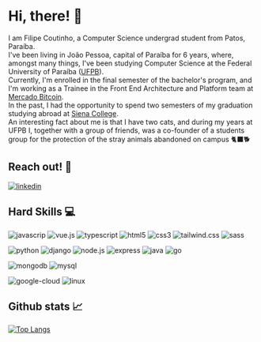 # Hi, there! :wave:

I am Filipe Coutinho, a Computer Science undergrad student from Patos, Paraíba.<br> 
I've been living in João Pessoa, capital of Paraíba for 6 years, where, amongst many things, I've been studying Computer Science at the Federal University of Paraíba ([UFPB](http://www.ci.ufpb.br/)).<br>
Currently, I'm enrolled in the final semester of the bachelor's program, and I'm working as a Trainee in the Front End Architecture and Platform team at [Mercado Bitcoin](https://www.mercadobitcoin.com.br/quem-somos).<br>
In the past, I had the opportunity to spend two semesters of my graduation studying abroad at [Siena College](https://www.siena.edu/).<br>
An interesting fact about me is that I have two cats, and during my years at UFPB I, together with a group of friends, was a co-founder of a students group for the protection of the stray animals abandoned on campus 🐈‍⬛🐕<br>

## Reach out! :pushpin:
[![linkedin](https://img.shields.io/badge/LinkedIn-0077B5?style=for-the-badge&logo=linkedin&logoColor=white)](https://www.linkedin.com/in/filipepcoutinho/)

## Hard Skills :computer:

![javascrip](https://img.shields.io/badge/JavaScript-323330?style=for-the-badge&logo=javascript&logoColor=F7DF1E)
![vue.js](https://img.shields.io/badge/Vue.js-35495E?style=for-the-badge&logo=vue.js&logoColor=4FC08D)
![typescript](https://img.shields.io/badge/TypeScript-007ACC?style=for-the-badge&logo=typescript&logoColor=white)
![html5](https://img.shields.io/badge/HTML5-E34F26?style=for-the-badge&logo=html5&logoColor=white)
![css3](https://img.shields.io/badge/CSS3-1572B6?style=for-the-badge&logo=css3&logoColor=white)
![tailwind.css](https://img.shields.io/badge/Tailwind_CSS-38B2AC?style=for-the-badge&logo=tailwind-css&logoColor=white)
![sass](https://img.shields.io/badge/Sass-CC6699?style=for-the-badge&logo=sass&logoColor=white)

![python](https://img.shields.io/badge/Python-14354C?style=for-the-badge&logo=python&logoColor=white)
![django](https://img.shields.io/badge/Django-092E20?style=for-the-badge&logo=django&logoColor=white)
![node.js](https://img.shields.io/badge/Node.js-43853D?style=for-the-badge&logo=node.js&logoColor=white)
![express](https://img.shields.io/badge/Express.js-404D59?style=for-the-badge)
![java](https://img.shields.io/badge/Java-ED8B00?style=for-the-badge&logo=openjdk&logoColor=white)
![go](https://img.shields.io/badge/Go-00ADD8?style=for-the-badge&logo=go&logoColor=white)

![mongodb](https://img.shields.io/badge/MongoDB-4EA94B?style=for-the-badge&logo=mongodb&logoColor=white)
![mysql](https://img.shields.io/badge/MySQL-00000F?style=for-the-badge&logo=mysql&logoColor=white)

![google-cloud](https://img.shields.io/badge/Google_Cloud-4285F4?style=for-the-badge&logo=google-cloud&logoColor=white)
![linux](https://img.shields.io/badge/Linux-FCC624?style=for-the-badge&logo=linux&logoColor=black)

## Github stats :chart_with_upwards_trend:

[![Top Langs](https://github-readme-stats.vercel.app/api/top-langs/?username=fpcoutinho&layout=compact&theme=gruvbox)](https://github.com/fpcoutinho/github-readme-stats)
